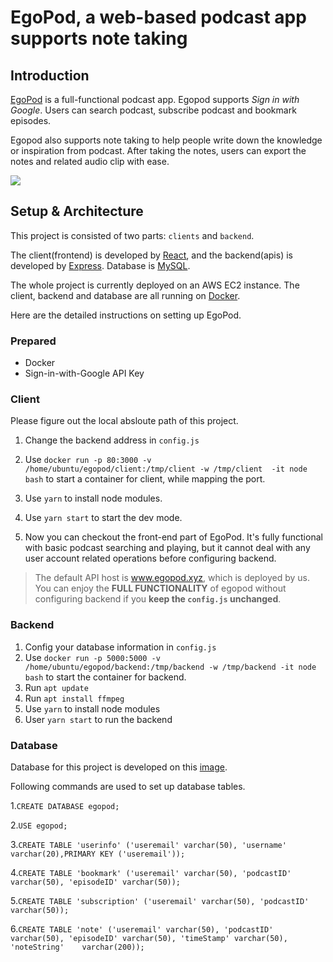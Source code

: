 # EgoPod, a web-based podcast app supports note taking

## Introduction

[EgoPod](http://www.egopod.xyz) is a full-functional podcast app. Egopod supports *Sign in with Google*. Users can search podcast, subscribe podcast and bookmark episodes. 


Egopod also supports note taking to help people write down the knowledge or inspiration from podcast. After taking the notes, users can export the notes and related audio clip with ease.

![](https://i.imgur.com/WK6PFKk.png)

## Setup & Architecture

This project is consisted of two parts: `clients` and `backend`.

The client(frontend) is developed by [React](https://reactjs.org/), and the backend(apis) is developed by [Express](https://expressjs.com/). Database is [MySQL](https://www.mysql.com/).

The whole project is currently deployed on an AWS EC2 instance. The client, backend and database are all running on [Docker](https://www.docker.com/). 

Here are the detailed instructions on setting up EgoPod.

### Prepared

- Docker
- Sign-in-with-Google API Key

### Client

Please figure out the local absloute path of this project.

1. Change the backend address in `config.js`
2. Use `docker run -p 80:3000 -v /home/ubuntu/egopod/client:/tmp/client -w /tmp/client  -it node bash` to start a container for client, while mapping the port.

3. Use `yarn` to install node modules.
4. Use `yarn start`  to start the dev mode.
5. Now you can checkout the front-end part of EgoPod. It's fully functional with basic podcast searching and playing, but it cannot deal with any user account related operations before configuring backend.

> The default API host is www.egopod.xyz, which is deployed by us. You can enjoy the **FULL FUNCTIONALITY** of egopod without configuring backend if you **keep the `config.js` unchanged**.



### Backend

1. Config your database information in `config.js`
2. Use `docker run -p 5000:5000 -v /home/ubuntu/egopod/backend:/tmp/backend -w /tmp/backend -it node bash` to start the container for backend.
3. Run `apt update`
4. Run `apt install ffmpeg`
5. Use `yarn` to install node modules
6. User `yarn start` to run the backend



### Database

Database for this project is developed on this [image](https://hub.docker.com/_/mysql). 

Following commands are used to set up database tables. 

1.`CREATE DATABASE egopod;`

2.`USE egopod;`

3.`CREATE TABLE 'userinfo' ('useremail' varchar(50), 'username' varchar(20),PRIMARY KEY ('useremail'));`

4.`CREATE TABLE 'bookmark' ('useremail' varchar(50), 'podcastID' varchar(50), 'episodeID' varchar(50));`

5.`CREATE TABLE 'subscription' ('useremail' varchar(50), 'podcastID' varchar(50));`

6.`CREATE TABLE 'note' ('useremail' varchar(50), 'podcastID' varchar(50), 'episodeID' varchar(50), 'timeStamp' varchar(50), 'noteString'	varchar(200));`



